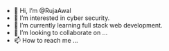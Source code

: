- 👋 Hi, I’m @RujaAwal
- 👀 I’m interested in cyber security.
- 🌱 I’m currently learning full stack web development.
- 💞️ I’m looking to collaborate on ...
- 📫 How to reach me ...

<!---
RujaAwal/RujaAwal is a ✨ special ✨ repository because its `README.md` (this file) appears on your GitHub profile.
You can click the Preview link to take a look at your changes.
--->
